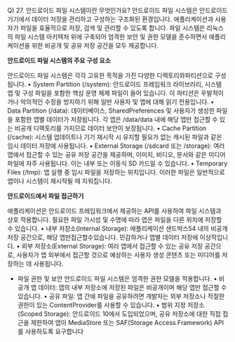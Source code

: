 Q) 27. 안드로이드 파일 시스템이란 무엇인가요?
안드로이드 파일 시스템은 안드로이드 기기에서 데이터 저장을 관리하고 구성하는 구조화된 환경입니다. 애플리케이션과 사용자가 파일을 효율적으로 저장, 검색 및 관리할 수 있도록 합니다. 파일 시스템은
리눅스의 파일 시스템 아키텍처 위에 구축되어 엄격한 보안 및 권한 모델을 준수하면서 애플리케이션을 위한 비공개 및 공유 저장 공간을 모두 제공합니다.

**안드로이드 파일 시스템의 주요 구성 요소**

안드로이드 파일 시스템은 각각 고유한 목적을 가진 다양한 디렉토리와파티션으로 구성됩니다.
• System Partition (/system): 안드로이드 프레임워크 라이브러리, 시스템 앱 및 구성 파일을 포함한 핵심 운영 체제 파일이 들어 있습니다. 이 파티션은 우발적이거나 악의적인 수정을 방지하기 위해 일반 사용자 및 앱에 대해 읽기 전용입니다.
• Data Partition (/data): 데이터베이스, SharedPreferences 및 사용자가 생성한 파일을 포함한 앱별 데이터가 저장됩니다. 각 앱은 /data/data 내에 해당 앱만 접근할 수 있는 비공개 디렉토리를 가지므로 데이터 보안이 보장됩니다.
• Cache Partition (/cache): 시스템 업데이트나 기기 재시작 시 유지할 필요가 없는 캐시된 파일과 같은 임시 데이터 저장에 사용됩니다.
• External Storage (/sdcard 또는 /storage): 여러 앱에서 접근할 수 있는 공유 저장 공간을 제공하며, 이미지, 비디오, 문서와 같은 미디어 파일에 자주 사용됩니다. 이는 내부 또는 이동식 SD 카드일 수 있습니다.
• Temporary Files (/tmp): 앱 실행 중 임시 파일을 저장하는 위치입니다. 이러한 파일은 일반적으로 앱이나 시스템이 재시작될 때 지워집니다.

**안드로이드에서 파일 접근하기**

애플리케이션은 안드로이드 프레임워크에서 제공하는 API를 사용하여 파일 시스템과 상호 작용합니다. 필요한 파일 가시성 및 수명에 따라 앱은 파일을 다른 위치에 저장할 수 있습니다.
• 내부 저장소(Internal Storage): 애플리케이션 샌드박스54 내의 비공개 저장 공간으로, 해당 앱만접근할수있습니다. 민감하거나 앱별 데이터 저장에 이상적입니다.
• 외부 저장소(External Storage): 여러 앱에서 접근할 수 있는 공유 저장 공간으로, 사용자가 앱 외부에서 접근할 것으로 예상하는 사용자 생성 콘텐츠 또는 미디어를 저장하는 데 사용됩니다.
* 파일 권한 및 보안
안드로이드 파일 시스템은 엄격한 권한 모델을 적용합니다.
• 비공개 앱 데이터: 앱의 내부 저장소에 저장된 파일은 비공개이며 해당 앱만 접근할 수 있습니다.
• 공유 파일: 앱 간에 파일을 공유하려면 개발자는 외부 저장소나 적절한 권한이 있는 ContentProvider를 사용할 수 있습니다.
• 범위 지정 저장소(Scoped Storage): 안드로이드 10에서 도입되었으며, 공유 저장소에 대한 직접 접근을 제한하여 앱이 MediaStore 또는 SAF(Storage Access Framework) API를 사용하도록 요구합니다